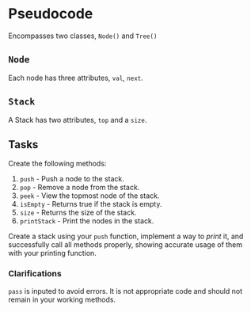 # Pseudocode
Encompasses two classes, ```Node()``` and ```Tree()```


## ```Node``` 
Each node has three attributes, ```val```, ```next```.

## ```Stack```
A Stack has two attributes, ```top``` and a ```size```.

## Tasks
Create the following methods:
1. ```push``` - Push a node to the stack.
2. ```pop``` - Remove a node from the stack.
3. ```peek``` - View the topmost node of the stack.
4. ```isEmpty``` - Returns true if the stack is empty.
5. ```size``` - Returns the size of the stack.
6. ```printStack``` - Print the nodes in the stack.

Create a stack using your ```push``` function, implement a way to _print_ it, and successfully call all methods properly, showing accurate usage of them with your printing function. 

### Clarifications
```pass``` is inputed to avoid errors. It is not appropriate code and should not remain in your working methods.
